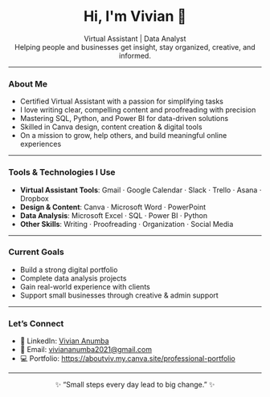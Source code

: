 <h1 align="center">Hi, I'm Vivian 👋</h1>

<p align="center">
 Virtual Assistant | Data Analyst <br>
Helping people and businesses get insight, stay organized, creative, and informed.
</p>

---

### About Me

- Certified Virtual Assistant with a passion for simplifying tasks
- I love writing clear, compelling content and proofreading with precision
- Mastering SQL, Python, and Power BI for data-driven solutions
- Skilled in Canva design, content creation & digital tools
- On a mission to grow, help others, and build meaningful online experiences

---

### Tools & Technologies I Use

- **Virtual Assistant Tools**: Gmail · Google Calendar · Slack · Trello · Asana · Dropbox
- **Design & Content**: Canva · Microsoft Word · PowerPoint
- **Data Analysis**: Microsoft Excel · SQL · Power BI · Python
- **Other Skills**: Writing · Proofreading · Organization · Social Media

---

### Current Goals

- Build a strong digital portfolio
- Complete data analysis projects
- Gain real-world experience with clients
- Support small businesses through creative & admin support

---

### Let’s Connect

- 💼 LinkedIn: [Vivian Anumba](http://www.linkedin.com/in/vivian-anumba-a283a930a)
- 📧 Email: viviananumba2021@gmail.com
- 💻 Portfolio: https://aboutviv.my.canva.site/professional-portfolio
  
---

<p align="center">
✨ “Small steps every day lead to big change.” ✨
</p>

<!--
**Vivian-Anumba/Vivian-Anumba** is a ✨ _special_ ✨ repository because its `README.md` (this file) appears on your GitHub profile.

Here are some ideas to get you started:

- 🔭 I’m currently working on ...
- 🌱 I’m currently learning ...
- 👯 I’m looking to collaborate on ...
- 🤔 I’m looking for help with ...
- 💬 Ask me about ...
- 📫 How to reach me: ...
- 😄 Pronouns: ...
- ⚡ Fun fact: ...
-->
